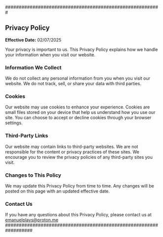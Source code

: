 #########################################################
## Privacy Policy

**Effective Date:** 02/07/2025

Your privacy is important to us. This Privacy Policy explains how we handle your information when you visit our website.

### Information We Collect
We do not collect any personal information from you when you visit our website. We do not track, sell, or share your data with third parties.

### Cookies
Our website may use cookies to enhance your experience. Cookies are small files stored on your device that help us understand how you use our site. You can choose to accept or decline cookies through your browser settings.

### Third-Party Links
Our website may contain links to third-party websites. We are not responsible for the content or privacy practices of these sites. We encourage you to review the privacy policies of any third-party sites you visit.

### Changes to This Policy
We may update this Privacy Policy from time to time. Any changes will be posted on this page with an updated effective date.

### Contact Us
If you have any questions about this Privacy Policy, please contact us at emanuelplays@proton.me
##################################################################
